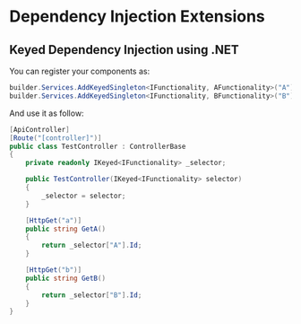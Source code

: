 # Dependency Injection Extensions 

## Keyed Dependency Injection using .NET

You can register your components as:

``` cs
builder.Services.AddKeyedSingleton<IFunctionality, AFunctionality>("A");
builder.Services.AddKeyedSingleton<IFunctionality, BFunctionality>("B");
```

And use it as follow:

``` cs
[ApiController]
[Route("[controller]")]
public class TestController : ControllerBase
{
    private readonly IKeyed<IFunctionality> _selector;

    public TestController(IKeyed<IFunctionality> selector)
    {
        _selector = selector;
    }

    [HttpGet("a")]
    public string GetA()
    {
        return _selector["A"].Id;
    }

    [HttpGet("b")]
    public string GetB()
    {
        return _selector["B"].Id;
    }
}
```


